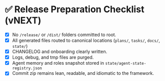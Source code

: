 # ✅ Release Preparation Checklist (vNEXT)

- [x] No `/release/` or `/dist/` folders committed to root.
- [x] All generated files routed to canonical locations (`plans/`, `tasks/`, `docs/`, `state/`)
- [x] CHANGELOG and onboarding clearly written.
- [x] Logs, debug, and tmp files are purged.
- [x] Agent memory and roles snapshot stored in `state/agent-state-registry.json`
- [x] Commit zip remains lean, readable, and idiomatic to the framework.